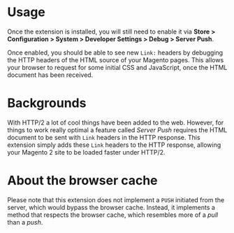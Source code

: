 # Usage
Once the extension is installed, you will still need to enable it via **Store > Configuration > System > Developer Settings > Debug > Server Push**.

Once enabled, you should be able to see new `Link:` headers by debugging the HTTP headers of the HTML source of your Magento pages. This allows your browser to request for some initial CSS and JavaScript, once the HTML document has
been received.

# Backgrounds
With HTTP/2 a lot of cool things have been added to the web. However, for things to work really optimal a feature called *Server Push* requires the HTML document to be sent with `Link` headers in the HTTP response. This extension simply adds these `Link` headers to the HTTP response, allowing your Magento 2 site to be loaded faster under HTTP/2.

# About the browser cache
Please note that this extension does not implement a `PUSH` initiated from the server, which would bypass the browser cache. Instead, it implements a method that respects the browser cache, which resembles more of a *pull* than a *push*.
